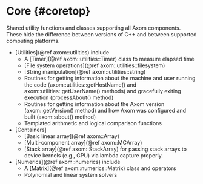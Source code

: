 Core {#coretop}
=============================

Shared utility functions and classes supporting all Axom components.
These hide the difference between versions of C++ and between supported computing platforms.

- [Utilities](@ref axom::utilities) include
  - A [Timer](@ref axom::utilities::Timer) class to measure elapsed time
  - [File system operations](@ref axom::utilities::filesystem)
  - [String manipulation](@ref axom::utilities::string) 
  - Routines for getting information about the machine and user running the code (axom::utilities::getHostName() and axom::utilities::getUserName() methods) and gracefully exiting execution (processAbout() method)
  - Routines for getting information about the Axom version (axom::getVersion() method) and how Axom was configured and built (axom::about() method)
  - Templated arithmetic and logical comparison functions
- [Containers]
  - [Basic linear array](@ref axom::Array)
  - [Multi-component array](@ref axom::MCArray)
  - [Stack array](@ref axom::StackArray) for passing stack arrays to device kernels (e.g., GPU) via lambda capture properly.
- [Numerics](@ref axom::numerics) include
  - A [Matrix](@ref axom::numerics::Matrix) class and operators
  - Polynomial and linear system solvers
